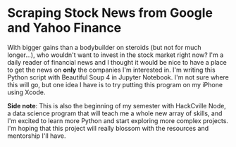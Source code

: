 # Scraping Stock News from Google and Yahoo Finance

With bigger gains than a bodybuilder on steroids (but not for much longer...), who wouldn't want to invest in the stock market right now?
I'm a daily reader of financial news and I thought it would be nice to have a place to get the news on **only** the companies I'm interested in. I'm writing this Python script with Beautiful Soup 4 in Jupyter Notebook. I'm not sure where this will go, but one idea I have is to try putting this program on my iPhone using Xcode.

__Side note__: This is also the beginning of my semester with HackCville Node, a data science program that will teach me a whole new array of skills, and I'm excited to learn more Python and start exploring more complex projects. I'm hoping that this project will really blossom with the resources and mentorship I'll have.
